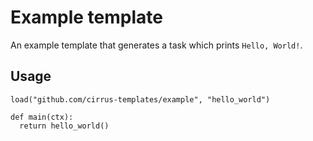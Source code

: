 # Example template

An example template that generates a task which prints `Hello, World!`.

## Usage

```
load("github.com/cirrus-templates/example", "hello_world")

def main(ctx):
  return hello_world()
```
